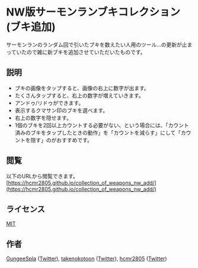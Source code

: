 NW版サーモンランブキコレクション(ブキ追加)
====

サーモンランのランダム回で引いたブキを数えたい人用のツール…の更新が止まっていたので雑に新ブキを追加させていただいたものです。

## 説明

- ブキの画像をタップすると、画像の右上に数字が出ます。
- たくさんタップすると、右上の数字が増えていきます。
- アンドゥ/リドゥができます。
- 表示するクマサン印のブキを選べます。
- 右上の数字を隠せます。
- 1個のブキを2回以上カウントする必要がない、という場合には、「カウント済みのブキをタップしたときの動作」を「カウントを減らす」にして「カウントを隠す」のがおすすめです。

## 閲覧

以下のURLから閲覧できます。  
[https://hcmr2805.github.io/collection_of_weapons_nw_add/](https://hcmr2805.github.io/collection_of_weapons_nw_add/)

## ライセンス

[MIT](https://github.com/takenocotoon/collection_of_weapons_nw/blob/main/LICENSE)

## 作者

[GungeeSpla](https://github.com/GungeeSpla) ([Twitter](https://twitter.com/GungeeSpla)), 
[takenokotoon](https://github.com/takenokotoon) ([Twitter](https://twitter.com/takenokotoon)), 
[hcmr2805](https://github.com/hcmr2805) ([Twitter](https://twitter.com/hcmr2805))
